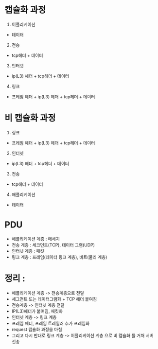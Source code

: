 # 캡슐화 과정

1. 어플리케이션
  - 데이터

2. 전송
  - tcp헤더 + 데이터

3. 인터넷
  - ip(L3) 헤더 + tcp헤더 + 데이터

4. 링크
  - 프레임 헤더 + ip(L3) 헤더 + tcp헤더 + 데이터

# 비 캡슐화 과정

1. 링크
  - 프레임 헤더 + ip(L3) 헤더 + tcp헤더 + 데이터

2. 인터넷
  - ip(L3) 헤더 + tcp헤더 + 데이터

3. 전송
  - tcp헤더 + 데이터

4. 애플리케이션
  - 데이터

# PDU

- 애플리케이션 계층 : 메세지
- 전송 계층 : 세크먼트(TCP), 데이터 그램(UDP)
- 인터넷 계층 : 패킷
- 링크 계층 : 프레임(데이터 링크 계층), 비트(물리 계층)

# 정리 :

- 애플리케이션 계층 -> 전송계층으로 전달
- 세그먼트 또는 데이터그램화 + TCP 헤더 붙여짐
- 전송계층 -> 인터넷 계층 전달
- IP(L3)헤더가 붙여짐, 패킷화
- 인터넷 계층 -> 링크 계층
- 프레임 페더, 프레임 트레일러 추가 프레임화
- request 캡슐화 과정을 마침
- 그리고 다시 반대로 링크 계층 -> 어플리케이션 계층 으로 비 캡슐화 를 거처 서버 전송
